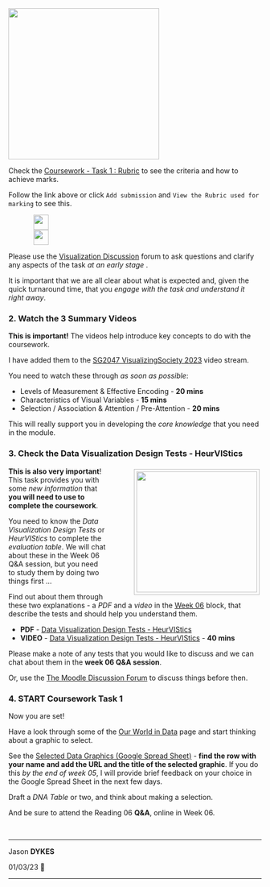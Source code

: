 <link rel="stylesheet" href="https://jsndyks.github.io/sg2047/css/sg2047.css">

<div class="imgR">
<img width=300 src="https://jsndyks.github.io/sg2047/img/sg2047.202223.week05.homework.slide.900.png"/>
</div>
<!---
  ## Homework

/ Last Week
/ DNA Examples
/ Practical & Checklist
/ Checkin

--->

There is plenty to do this week as you _prepare for_, and _begin working on_ [Coursework Task 1 : Assess a Data Graphic](https://moodle.city.ac.uk/course/view.php?id=45842#section-17).

Let's discuss issues that arise, and any questions or ideas that you have on the [Visualization Discussion](https://moodle.city.ac.uk/mod/forum/view.php?id=2381582) forum.

Assuming you are up to date with previous tasks, videos, reading and other homework ...

<div style="clear:both"></div>

### 1. **READ Coursework Task 1**

Read through [Task 1 Instructions](https://moodle.city.ac.uk/pluginfile.php/3030283/mod_assign/introattachment/0/sg2047.coursework2023.task1.instructions.v10.230120.pdf?forcedownload=1) that were handed out in class and that are available in the [Coursework - Task 1: Assess a Data Graphic - INSTRUCTIONS, RUBRIC & SUBMISSION](https://moodle.city.ac.uk/mod/assign/view.php?id=2541435) assignment area.

Make sure you understand what is being asked of you, what you need to submit, when, and how to succeed.

<!---
Have a look at:

- [The Submission Area](https://moodle.city.ac.uk/mod/assign/view.php?id=2381681) where you also find the [Coursework Instructions PDF](https://moodle.city.ac.uk/pluginfile.php/2663953/mod_assign/introattachment/0/sg2047.coursework2021.task1.instructions.v10.210212.pdf?forcedownload=1) - **Note:** the dates in the PDF are not correct. See the timetable at the beginning of the Section [Coursework Task 1 : Assess a Data Graphic](https://moodle.city.ac.uk/course/view.php?id=45842#section-17)
--->

Check the [Coursework - Task 1 : Rubric](https://moodle.city.ac.uk/mod/page/view.php?id=2541436) to see the criteria and how to achieve marks.

Follow the link above or click <code>Add submission</code> and <code>View the Rubric used for marking</code> to see this.

<img height="30"  style="padding-left:10%" src="https://jsndyks.github.io/sg2047/img/moodle.addSubmission.72.png"/> <br/>
<img height="30" style="padding-left:10%" src="https://jsndyks.github.io/sg2047/img/moodle.viewRubric.72.png"/> <br/>

Please use the [Visualization Discussion](https://moodle.city.ac.uk/mod/forum/view.php?id=2381582) forum to ask questions and clarify any aspects of the task _at an early stage_ .

It is important that we are all clear about what is expected and, given the quick turnaround time, that you _engage with the task and understand it right away_.

### 2. **Watch the 3 Summary Videos**

**This is important!**
The videos help introduce key concepts to do with the coursework.

I have added them to the [SG2047 VisualizingSociety 2023](https://moodle.city.ac.uk/mod/url/view.php?id=2552891) video stream.

You need to watch these through _as soon as possible_:

- Levels of Measurement & Effective Encoding - **20 mins**
- Characteristics of Visual Variables - **15 mins**
- Selection / Association & Attention / Pre-Attention - **20 mins**

This will really support you in developing the _core knowledge_ that you need in the module.

### 3. **Check the Data Visualization Design Tests - HeurVIStics**

<div style="float:right">
<img src="https://staff.city.ac.uk/~jad7/sg2047/pics/week06.preparation.jpg" width=240px style="border:1px #bbb solid; margin:4px; padding:4px; margin-left:4em" />
</div>

**This is also very important**!<br/>
This task provides you with some _new information_ that **you will need to use to complete the coursework**.

You need to know the _Data Visualization Design Tests_ or _HeurVIStics_ to complete the _evaluation table_. We will chat about these in the Week 06 Q&A session, but you need to study them by doing two things first ...

Find out about them through these two explanations - a _PDF_ and a _video_ in the [Week 06](https://moodle.city.ac.uk/course/view.php?id=45842#section-13) block, that describe the tests and should help you understand them.

- **PDF** - [Data Visualization Design Tests - HeurVIStics](https://moodle.city.ac.uk/mod/resource/view.php?id=2381644)
- **VIDEO** - [Data Visualization Design Tests - HeurVIStics](https://moodle.city.ac.uk/mod/url/view.php?id=2381648) - **40 mins**

Please make a note of any tests that you would like to discuss and we can chat about them in the **week 06 Q&A session**.

Or, use the [The Moodle Discussion Forum](https://moodle.city.ac.uk/mod/forum/view.php?id=2381582) to discuss things before then.

### 4. **START Coursework Task 1**

Now you are set!

Have a look through some of the [Our World in Data](https://moodle.city.ac.uk/mod/page/view.php?id=2541437) page and start thinking about a graphic to select.

See the [Selected Data Graphics (Google Spread Sheet)](https://moodle.city.ac.uk/mod/url/view.php?id=2381685) - <b>find the row with your name and add the URL and the title of the selected graphic</b>. If you do this _by the end of week 05_, I will provide brief feedback on your choice in the Google Spread Sheet in the next few days.

Draft a _DNA Table_ or two, and think about making a selection.

And be sure to attend the Reading 06 **Q&A**, online in Week 06.

<!--
### 5. **Watch the Extra Extra Videos**

I also promised to add some discussion of the _Estimation Tasks_ that you took part in, and my take on the section of _The Big Book of Dashboards_ that you have read.

I have not produced these yet:

 * [Visual Variable Estimation Task - Analysis](https://web.microsoftstream.com/video/a524aa8e-8495-466a-b80a-9de7e078bb59)
Here are the results of your estimation efforts - visually analyzed with effective encodings and accompanying DNA tables! Did you do as well (and badly) as I expected?
Find out on the [Module Video Stream](https://j.mp/sg2047stream21) - **20 mins**
 * [Selection / Association & Attention / Pre-Attention](https://web.microsoftstream.com/video/bc374ce8-ca5d-409f-9014-78880f8816a8) and Visual Variables
 We look at some variations in visual characteristics and see whether we are able to select marks that have a particular variation with out fast pre-attentive visual processing.
 Does this scale - can we _ASSEMBLE_ patterns from multiple marks that we visually _SELECT_ as having similar variations in a visual variable, and so similar identities in our data set?
 Can we do so quickly, and when there are many marks on screen?
 Well, it depends on the visual variable and the degree to which variations differ. But use this video to understand _SELECTION_ and _ASSOCIATION_, and try the examples.
 Available on the [Module Video Stream](https://j.mp/sg2047stream21) - **20 mins**
 * **The Big Book of Dashboards**
 _Comments on Part I of TBBOD_ -- to come!

This is not as urgent as the other tasks that I am setting this week as they do not directly influence the coursework. But the videos will come before too long!
-->

&nbsp;
&nbsp;

---

Jason **DYKES**<br/>

01/03/23 🌷

---
